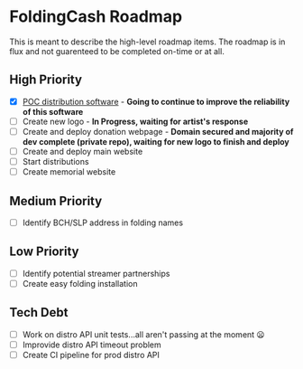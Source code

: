 # FoldingCash Roadmap

This is meant to describe the high-level roadmap items. The roadmap is in flux and not guarenteed to be completed on-time or at all.

## High Priority

- [X] [POC distribution software](https://github.com/foldingcash/distro) - **Going to continue to improve the reliability of this software**
- [ ] Create new logo - **In Progress, waiting for artist's response**
- [ ] Create and deploy donation webpage - **Domain secured and majority of dev complete (private repo), waiting for new logo to finish and deploy**
- [ ] Create and deploy main website
- [ ] Start distributions
- [ ] Create memorial website

## Medium Priority

- [ ] Identify BCH/SLP address in folding names

## Low Priority

- [ ] Identify potential streamer partnerships
- [ ] Create easy folding installation

## Tech Debt

- [ ] Work on distro API unit tests...all aren't passing at the moment :frowning:
- [ ] Improvide distro API timeout problem
- [ ] Create CI pipeline for prod distro API
